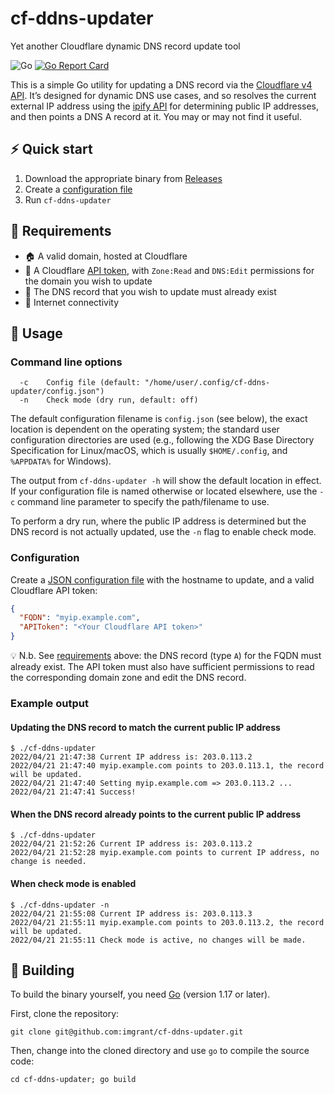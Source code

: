# cf-ddns-updater

Yet another Cloudflare dynamic DNS record update tool

![Go](https://github.com/imgrant/cf-ddns-updater/workflows/Go/badge.svg)
[![Go Report Card](https://goreportcard.com/badge/github.com/imgrant/cf-ddns-updater)](https://goreportcard.com/report/github.com/imgrant/cf-ddns-updater)

This is a simple Go utility for updating a DNS record via the [Cloudflare v4 API](https://api.cloudflare.com/). It’s designed for dynamic DNS use cases, and so resolves the current external IP address using the [ipify API](https://www.ipify.org/) for determining public IP addresses, and then points a DNS A record at it. You may or may not find it useful.

## :zap: Quick start

1. Download the appropriate binary from [Releases](https://github.com/imgrant/cf-ddns-updater/releases)
2. Create a [configuration file](#configuration)
3. Run `cf-ddns-updater`

## :toolbox: Requirements

- :house: A valid domain, hosted at Cloudflare
- :ticket: A Cloudflare [API token](https://dash.cloudflare.com/profile/api-tokens), with `Zone:Read` and `DNS:Edit` permissions for the domain you wish to update
- :name_badge: The DNS record that you wish to update must already exist
- :signal_strength: Internet connectivity

## :rocket: Usage

### Command line options

```
  -c    Config file (default: "/home/user/.config/cf-ddns-updater/config.json")
  -n    Check mode (dry run, default: off)
```

The default configuration filename is `config.json` (see below), the exact location is dependent on the operating system; the standard user configuration directories are used (e.g., following the XDG Base Directory Specification for Linux/macOS, which is usually `$HOME/.config`, and `%APPDATA%` for Windows).

The output from `cf-ddns-updater -h` will show the default location in effect. If your configuration file is named  otherwise or located elsewhere, use the `-c` command line parameter to specify the path/filename to use.

To perform a dry run, where the public IP address is determined but the DNS record is not actually updated, use the `-n` flag to enable check mode.


### Configuration

Create a [JSON configuration file](config.example.json)  with the hostname to update, and a valid Cloudflare API token:

```json
{
  "FQDN": "myip.example.com",
  "APIToken": "<Your Cloudflare API token>"
}
```

:bulb: N.b. See [requirements](#toolbox-requirements) above: the DNS record (type `A`) for the FQDN must already exist. The API token must also have sufficient permissions to read the corresponding domain zone and edit the DNS record.

### Example output

#### Updating the DNS record to match the current public IP address

```shell
$ ./cf-ddns-updater
2022/04/21 21:47:38 Current IP address is: 203.0.113.2
2022/04/21 21:47:40 myip.example.com points to 203.0.113.1, the record will be updated.
2022/04/21 21:47:40 Setting myip.example.com => 203.0.113.2 ...
2022/04/21 21:47:41 Success!
```

#### When the DNS record already points to the current public IP address

```shell
$ ./cf-ddns-updater
2022/04/21 21:52:26 Current IP address is: 203.0.113.2
2022/04/21 21:52:28 myip.example.com points to current IP address, no change is needed.
```

#### When check mode is enabled

```shell
$ ./cf-ddns-updater -n
2022/04/21 21:55:08 Current IP address is: 203.0.113.3
2022/04/21 21:55:11 myip.example.com points to 203.0.113.2, the record will be updated.
2022/04/21 21:55:11 Check mode is active, no changes will be made.
```

## :construction: Building

To build the binary yourself, you need [Go](https://go.dev/) (version 1.17 or later).

First, clone the repository:

```shell
git clone git@github.com:imgrant/cf-ddns-updater.git
```

Then, change into the cloned directory and use `go` to compile the source code:

```shell
cd cf-ddns-updater; go build
```
